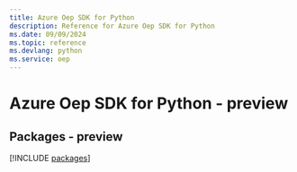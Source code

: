 ```yaml
---
title: Azure Oep SDK for Python
description: Reference for Azure Oep SDK for Python
ms.date: 09/09/2024
ms.topic: reference
ms.devlang: python
ms.service: oep
---
```

# Azure Oep SDK for Python - preview
## Packages - preview
[!INCLUDE [packages](oep-index.md)]